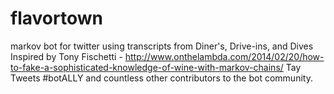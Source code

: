 # flavortown
markov bot for twitter using transcripts from Diner's, Drive-ins, and Dives
Inspired by Tony Fischetti - http://www.onthelambda.com/2014/02/20/how-to-fake-a-sophisticated-knowledge-of-wine-with-markov-chains/
          Tay Tweets
          #botALLY
          and countless other contributors to the bot community. 
